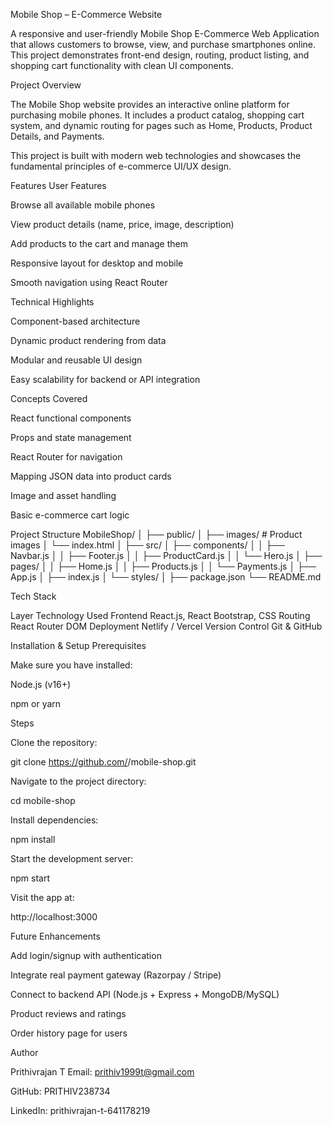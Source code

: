 Mobile Shop – E-Commerce Website

A responsive and user-friendly Mobile Shop E-Commerce Web Application that allows customers to browse, view, and purchase smartphones online.
This project demonstrates front-end design, routing, product listing, and shopping cart functionality with clean UI components.

 Project Overview

The Mobile Shop website provides an interactive online platform for purchasing mobile phones.
It includes a product catalog, shopping cart system, and dynamic routing for pages such as Home, Products, Product Details, and Payments.

This project is built with modern web technologies and showcases the fundamental principles of e-commerce UI/UX design.

 Features
 User Features

Browse all available mobile phones

View product details (name, price, image, description)

Add products to the cart and manage them

Responsive layout for desktop and mobile

Smooth navigation using React Router

 Technical Highlights

Component-based architecture

Dynamic product rendering from data

Modular and reusable UI design

Easy scalability for backend or API integration

 Concepts Covered

React functional components

Props and state management

React Router for navigation

Mapping JSON data into product cards

Image and asset handling

Basic e-commerce cart logic

 Project Structure
MobileShop/
│
├── public/
│   ├── images/               # Product images
│   └── index.html
│
├── src/
│   ├── components/
│   │   ├── Navbar.js
│   │   ├── Footer.js
│   │   ├── ProductCard.js
│   │   └── Hero.js
│   ├── pages/
│   │   ├── Home.js
│   │   ├── Products.js
│   │   └── Payments.js
│   ├── App.js
│   ├── index.js
│   └── styles/
│
├── package.json
└── README.md

 Tech Stack
 
Layer	Technology Used
Frontend	React.js, React Bootstrap, CSS
Routing	React Router DOM
Deployment	Netlify / Vercel
Version Control	Git & GitHub

 Installation & Setup
Prerequisites

Make sure you have installed:

Node.js (v16+)

npm or yarn

Steps

Clone the repository:

git clone https://github.com/<your-username>/mobile-shop.git


Navigate to the project directory:

cd mobile-shop


Install dependencies:

npm install


Start the development server:

npm start


Visit the app at:

http://localhost:3000



 Future Enhancements

 Add login/signup with authentication

 Integrate real payment gateway (Razorpay / Stripe)

 Connect to backend API (Node.js + Express + MongoDB/MySQL)

 Product reviews and ratings

 Order history page for users

 Author

Prithivrajan T
 Email: prithiv1999t@gmail.com

 GitHub: PRITHIV238734

 LinkedIn: prithivrajan-t-641178219
